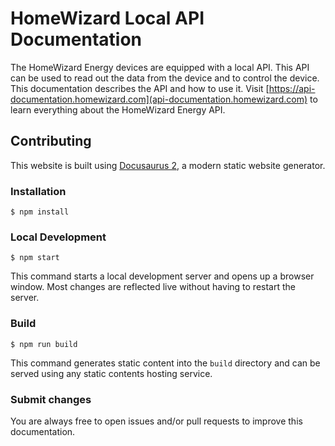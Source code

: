 # HomeWizard Local API Documentation

The HomeWizard Energy devices are equipped with a local API. This API can be used to read out the data from the device and to control the device. This documentation describes the API and how to use it.
Visit [https://api-documentation.homewizard.com](api-documentation.homewizard.com) to learn everything about the HomeWizard Energy API.

## Contributing

This website is built using [Docusaurus 2](https://docusaurus.io/), a modern static website generator.

### Installation

```
$ npm install
```

### Local Development

```
$ npm start
```

This command starts a local development server and opens up a browser window. Most changes are reflected live without having to restart the server.

### Build

```
$ npm run build
```

This command generates static content into the `build` directory and can be served using any static contents hosting service.

### Submit changes

You are always free to open issues and/or pull requests to improve this documentation.
